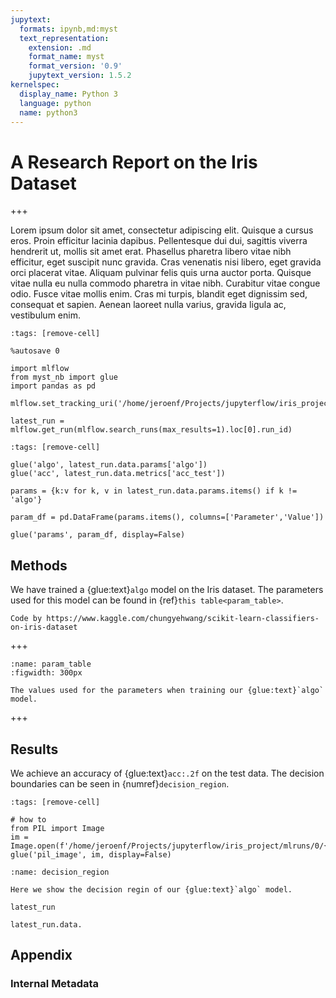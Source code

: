 ```yaml
---
jupytext:
  formats: ipynb,md:myst
  text_representation:
    extension: .md
    format_name: myst
    format_version: '0.9'
    jupytext_version: 1.5.2
kernelspec:
  display_name: Python 3
  language: python
  name: python3
---
```


# A Research Report on the Iris Dataset

+++

Lorem ipsum dolor sit amet, consectetur adipiscing elit. Quisque a cursus eros. Proin efficitur lacinia dapibus. Pellentesque dui dui, sagittis viverra hendrerit ut, mollis sit amet erat. Phasellus pharetra libero vitae nibh efficitur, eget suscipit nunc gravida. Cras venenatis nisi libero, eget gravida orci placerat vitae. Aliquam pulvinar felis quis urna auctor porta. Quisque vitae nulla eu nulla commodo pharetra in vitae nibh. Curabitur vitae congue odio. Fusce vitae mollis enim. Cras mi turpis, blandit eget dignissim sed, consequat et sapien. Aenean laoreet nulla varius, gravida ligula ac, vestibulum enim.

```{code-cell} ipython3
:tags: [remove-cell]

%autosave 0

import mlflow
from myst_nb import glue
import pandas as pd

mlflow.set_tracking_uri('/home/jeroenf/Projects/jupyterflow/iris_project/mlruns')

latest_run = mlflow.get_run(mlflow.search_runs(max_results=1).loc[0].run_id)
```

```{code-cell} ipython3
:tags: [remove-cell]

glue('algo', latest_run.data.params['algo'])
glue('acc', latest_run.data.metrics['acc_test'])

params = {k:v for k, v in latest_run.data.params.items() if k != 'algo'}

param_df = pd.DataFrame(params.items(), columns=['Parameter','Value'])

glue('params', param_df, display=False)
```

## Methods
We have trained a {glue:text}`algo` model on the Iris dataset. The parameters used for this model can be found in {ref}`this table<param_table>`.

```{margin}
Code by https://www.kaggle.com/chungyehwang/scikit-learn-classifiers-on-iris-dataset
```

+++

```{glue:figure} params
:name: param_table
:figwidth: 300px

The values used for the parameters when training our {glue:text}`algo` model.
```

+++

## Results
We achieve an accuracy of {glue:text}`acc:.2f` on the test data. The decision boundaries can be seen in {numref}`decision_region`.

```{code-cell} ipython3
:tags: [remove-cell]

# how to 
from PIL import Image
im = Image.open(f'/home/jeroenf/Projects/jupyterflow/iris_project/mlruns/0/{latest_run.info.run_id}/artifacts/figures/decision_region.png')
glue('pil_image', im, display=False)
```

```{glue:figure} pil_image
:name: decision_region

Here we show the decision regin of our {glue:text}`algo` model.
```

```{code-cell} ipython3
latest_run
```

```{code-cell} ipython3
latest_run.data.
```

## Appendix
### Internal Metadata

